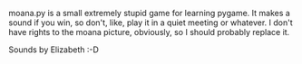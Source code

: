 moana.py is a small extremely stupid game for learning pygame. It makes a sound
if you win, so don't, like, play it in a quiet meeting or whatever. I don't have
rights to the moana picture, obviously, so I should probably replace it.

Sounds by Elizabeth :-D
